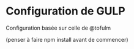 # Configuration de GULP

Configuration basée sur celle de @tofulm

(penser à faire npm install avant de commencer)

